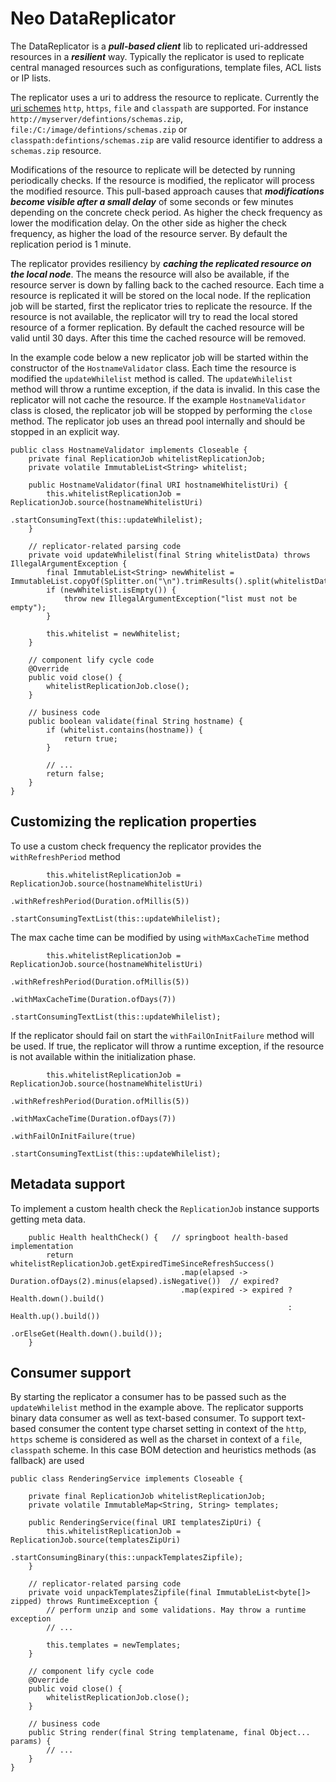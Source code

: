 Neo DataReplicator
==============

The DataReplicator is a ***pull-based client*** lib to replicated uri-addressed resources in a ***resilient*** way. Typically the replicator is used to replicate central managed resources such as configurations, template files, ACL lists or IP lists. 

The replicator uses a uri to address the resource to replicate. Currently the [uri schemes](https://tools.ietf.org/html/rfc3986) `http`, `https`, `file` and `classpath` are supported. 
For instance `http://myserver/defintions/schemas.zip`, `file:/C:/image/defintions/schemas.zip` or `classpath:defintions/schemas.zip` are valid resource identifier to address a `schemas.zip` resource.  

Modifications of the resource to replicate will be detected by running periodically checks. If the resource is modified, the replicator will process the modified resource. This pull-based approach causes that ***modifications become visible after a small delay*** of some seconds or few minutes depending on the concrete check period. As higher the check frequency as lower the modification delay. On the other side as higher the check frequency, as higher the load of the resource server. By default the replication period is 1 minute.

The replicator provides resiliency by ***caching the replicated resource on the local node***. The means the resource will also be available, if the resource server is down by falling back to the cached resource. Each time a resource is replicated it will be stored on the local node. If the replication job will be started, first the replicator tries to replicate the resource. If the resource is not available, the replicator will try to read the local stored resource of a former replication. By default the cached resource will be valid until 30 days. After this time the cached resource will be removed. 

In the example code below a new replicator job will be started within the constructor of the `HostnameValidator` class. Each time the resource is modified the `updateWhilelist` method is called. The `updateWhilelist` method will throw a runtime exception, if the data is invalid. In this case the replicator will not cache the resource. If the example `HostnameValidator` class is closed, the replicator job will be stopped by performing the `close` method. The replicator job uses an thread pool internally and should be stopped in an explicit way.     


```
public class HostnameValidator implements Closeable {   
    private final ReplicationJob whitelistReplicationJob;
    private volatile ImmutableList<String> whitelist;
    
    public HostnameValidator(final URI hostnameWhitelistUri) {
        this.whitelistReplicationJob = ReplicationJob.source(hostnameWhitelistUri)
                                                     .startConsumingText(this::updateWhilelist);
    }
    
    // replicator-related parsing code
    private void updateWhilelist(final String whitelistData) throws IllegalArgumentException {
        final ImmutableList<String> newWhitelist = ImmutableList.copyOf(Splitter.on("\n").trimResults().split(whitelistData));
        if (newWhitelist.isEmpty()) {
            throw new IllegalArgumentException("list must not be empty");
        }
        
        this.whitelist = newWhitelist;
    }
    
    // component lify cycle code
    @Override
    public void close() {
        whitelistReplicationJob.close();
    }

    // business code
    public boolean validate(final String hostname) {
        if (whitelist.contains(hostname)) {
            return true;    
        }

        // ...  
        return false;
    }
} 

```


## Customizing the replication properties ##
To use a custom check frequency the replicator provides the `withRefreshPeriod` method  
```
        this.whitelistReplicationJob = ReplicationJob.source(hostnameWhitelistUri)
                                                     .withRefreshPeriod(Duration.ofMillis(5))
                                                     .startConsumingTextList(this::updateWhilelist);

```

The max cache time can be modified by using `withMaxCacheTime` method  
```
        this.whitelistReplicationJob = ReplicationJob.source(hostnameWhitelistUri)
                                                     .withRefreshPeriod(Duration.ofMillis(5))
                                                     .withMaxCacheTime(Duration.ofDays(7))
                                                     .startConsumingTextList(this::updateWhilelist);

```

If the replicator should fail on start the `withFailOnInitFailure` method will be used. If true, the replicator will throw a runtime exception, if the resource is not available within the initialization phase.  
```
        this.whitelistReplicationJob = ReplicationJob.source(hostnameWhitelistUri)
                                                     .withRefreshPeriod(Duration.ofMillis(5))
                                                     .withMaxCacheTime(Duration.ofDays(7))
                                                     .withFailOnInitFailure(true)
                                                     .startConsumingTextList(this::updateWhilelist);

```


## Metadata support ##
To implement a custom health check the `ReplicationJob` instance supports getting meta data.
```
    public Health healthCheck() {   // springboot health-based implementation 
        return whitelistReplicationJob.getExpiredTimeSinceRefreshSuccess()
                                      .map(elapsed -> Duration.ofDays(2).minus(elapsed).isNegative())  // expired?
                                      .map(expired -> expired ? Health.down().build() 
                                                              : Health.up().build())
                                      .orElseGet(Health.down().build());
    }
```
 

## Consumer support ##
By starting the replicator a consumer has to be passed such as the `updateWhilelist` method in the example above. The replicator supports binary data consumer as well as text-based consumer. To support text-based consumer the content type charset setting in context of the `http`, `https` scheme is considered as well as the charset in context of a `file`, `classpath` scheme. In this case BOM detection and heuristics methods (as fallback) are used


```
public class RenderingService implements Closeable {
    
    private final ReplicationJob whitelistReplicationJob;
    private volatile ImmutableMap<String, String> templates;
    
    public RenderingService(final URI templatesZipUri) {
        this.whitelistReplicationJob = ReplicationJob.source(templatesZipUri)
                                                     .startConsumingBinary(this::unpackTemplatesZipfile);
    }
  
    // replicator-related parsing code
    private void unpackTemplatesZipfile(final ImmutableList<byte[]> zipped) throws RuntimeException {
        // perform unzip and some validations. May throw a runtime exception
        // ...
        
        this.templates = newTemplates;
    }

    // component lify cycle code
    @Override
    public void close() {
        whitelistReplicationJob.close();
    }
  
    // business code
    public String render(final String templatename, final Object... params) {
        // ...	
    }
} 
```
